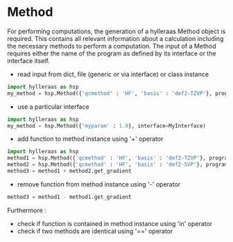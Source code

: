 # Method

For performing computations, the generation of a hylleraas Method object is required. This contains all relevant information about a calculation including the necessary methods to perform a computation. The input of a Method requires either the name of the program as defined by its interface or the interface itself.

* read input from dict, file (generic or via interface) or class instance

```python
import hylleraas as hsp
my_method = hsp.Method({'qcmethod' : 'HF', 'basis' : 'def2-TZVP'}, program = 'lsdalton')

```

* use a particular interface

```python
import hylleraas as hsp
my_method = hsp.Method({'myparam' : 1.0}, interface=MyInterface)
```

* add function to method instance using '+' operator

```python
import hylleraas as hsp
method1 = hsp.Method({'qcmethod' : 'HF', 'basis' : 'def2-TZVP'}, program = 'lsdalton')
method2 = hsp.Method({'qcmethod' : 'HF', 'basis' : 'def2-SVP'}, program = 'lsdalton')
method3 = method1 + method2.get_gradient
```
* remove function from method instance using '-' operator

```python
method3 = method1 - method1.get_gradient
```

Furthermore :
* check if function is contained in method instance using 'in' operator
* check if two methods are identical using '==' operator
<!--* * generic restart or defined via interface -->
<!--* (needs either program name or explicit interface and depending on the input also a molecule)-->
